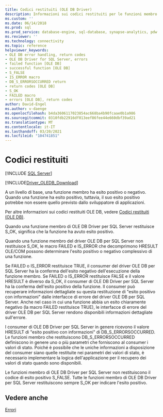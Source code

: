 ```yaml
---
title: Codici restituiti (OLE DB Driver)
description: Informazioni sui codici restituiti per le funzioni membro di OLE DB Driver per SQL Server e su come ottenere altre informazioni sui risultati oltre all'esito positivo.
ms.custom: ''
ms.date: 06/14/2018
ms.prod: sql
ms.prod_service: database-engine, sql-database, synapse-analytics, pdw
ms.reviewer: ''
ms.technology: connectivity
ms.topic: reference
helpviewer_keywords:
- OLE DB error handling, return codes
- OLE DB Driver for SQL Server, errors
- failed function [OLE DB]
- successful function [OLE DB]
- S_FALSE
- IS_ERROR macro
- DB_S_ERRORSOCCURRED return
- return codes [OLE DB]
- S_OK
- FAILED macro
- errors [OLE DB], return codes
author: David-Engel
ms.author: v-daenge
ms.openlocfilehash: b4da3606117023854ac668ba4b90fcaae0b1a986
ms.sourcegitcommit: 0310fdb22916df013eef86fee44e660dbf39ad21
ms.translationtype: MT
ms.contentlocale: it-IT
ms.lasthandoff: 03/20/2021
ms.locfileid: "104741851"
---
```

# <a name="return-codes"></a>Codici restituiti

[!INCLUDE [SQL Server](../../../includes/applies-to-version/sql-asdb-asdbmi-asa-pdw.md)]

[!INCLUDE[Driver_OLEDB_Download](../../../includes/driver_oledb_download.md)]

A un livello di base, una funzione membro ha esito positivo o negativo. Quando una funzione ha esito positivo, tuttavia, il suo esito positivo potrebbe non essere quello previsto dallo sviluppatore di applicazioni.
  
Per altre informazioni sui codici restituiti OLE DB, vedere [Codici restituiti (OLE DB)](/previous-versions/windows/desktop/ms725451(v=vs.85)).  
  
Quando una funzione membro di OLE DB Driver per SQL Server restituisce S_OK, significa che la funzione ha avuto esito positivo.  
  
Quando una funzione membro del driver OLE DB per SQL Server non restituisce S_OK, le macro FAILED e IS_ERROR che decomprimono HRESULT OLE/COM possono determinare l'esito positivo o negativo complessivo di una funzione.  
  
Se FAILED o IS_ERROR restituisce TRUE, il consumer del driver OLE DB per SQL Server ha la conferma dell'esito negativo dell'esecuzione della funzione membro. Se FAILED o IS_ERROR restituisce FALSE e il valore HRESULT è diverso da S_OK, il consumer di OLE DB Driver per SQL Server ha la conferma dell'esito positivo della funzione. Il consumer può recuperare informazioni dettagliate su questa restituzione di "esito positivo con informazioni" dalle interfacce di errore del driver OLE DB per SQL Server. Anche nel caso in cui una funzione abbia un esito chiaramente negativo (la macro FAILED restituisce TRUE), le interfacce di errore del driver OLE DB per SQL Server rendono disponibili informazioni dettagliate sull'errore.  
  
I consumer di OLE DB Driver per SQL Server in genere ricevono il valore HRESULT di "esito positivo con informazioni" di DB_S_ERRORSOCCURRED. Le funzioni membro che restituiscono DB_S_ERRORSOCCURRED definiscono in genere uno o più parametri che forniscono al consumer i valori di stato. Poiché è possibile che le uniche informazioni a disposizione del consumer siano quelle restituite nei parametri dei valori di stato, è necessario implementare la logica dell'applicazione per il recupero dei valori di stato quando sono disponibili.  
  
Le funzioni membro di OLE DB Driver per SQL Server non restituiscono il codice di esito positivo S_FALSE. Tutte le funzioni membro di OLE DB Driver per SQL Server restituiscono sempre S_OK per indicare l'esito positivo.  
  
## <a name="see-also"></a>Vedere anche

[Errori](errors.md)  
